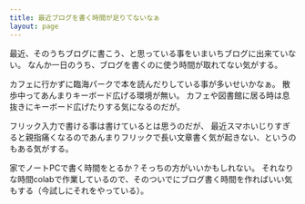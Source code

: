 ```yaml
---
title: 最近ブログを書く時間が足りてないなぁ
layout: page
---
```


最近、そのうちブログに書こう、と思っている事をいまいちブログに出来ていない。
なんか一日のうち、ブログを書くのに使う時間が取れてない気がする。

カフェに行かずに臨海パークで本を読んだりしている事が多いせいかなぁ。
散歩中ってあんまりキーボード広げる環境が無い。
カフェや図書館に居る時は息抜きにキーボード広げたりする気になるのだが。

フリック入力で書ける事は書けているとは思うのだが、
最近スマホいじりすぎると親指痛くなるのであんまりフリックで長い文章書く気が起きない、というのもある気がする。

家でノートPCで書く時間をとるか？そっちの方がいいかもしれない。
それなりな時間colabで作業しているので、そのついでにブログ書く時間を作ればいい気もする（今試しにそれをやっている）。